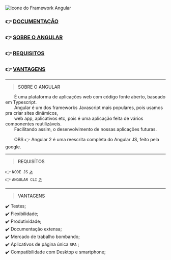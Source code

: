 ![Icone do Framework Angular](https://img.icons8.com/nolan/344/angularjs.png)
 
### 👉 [DOCUMENTAÇÃO](https://angular.io/)
### 👉 <a href='#sobre'>SOBRE O ANGULAR</a>
### 👉 <a href='#requisitos'>REQUISITOS</a>
### 👉 <a href='#vantagens'>VANTAGENS</a>
 
---
 
> <a name='sobre'> SOBRE O ANGULAR <a/>

  É uma plataforma de aplicações web com código fonte aberto, baseado em Typescript. <br>
  Angular é um dos frameworks Javascript mais populares, pois usamos pra criar sites dinâmicos, <br>
  web app, aplicativos etc, pois é uma aplicação feita de vários componentes reutilizáveis. <br>
  Facilitando assim, o desenvolvimento de nossas aplicações futuras.

  OBS 👉 Angular 2 é uma reescrita completa do Angular JS, feito pela google.
 
---
 
> <a name='requisitos'> REQUISÍTOS <a/>
 
👉 `NODE JS` [↗️](https://nodejs.org/en/download/) <br>
👉 `ANGULAR CLI` [↗️](https://angular.io/cli)
 
---
 
> <a name='vantagens'> VANTAGENS <a/>
  
✔️ Testes; <br>
✔️ Flexibilidade; <br>
✔️ Produtividade; <br>
✔️ Documentação extensa; <br>
✔️ Mercado de trabalho bombando; <br>
✔️ Aplicativos de página única `SPA` ; <br>
✔️ Compatibilidade com Desktop e smartphone; <br>
 
 
 
